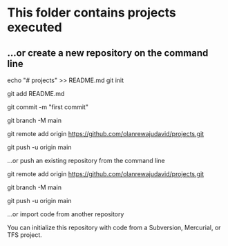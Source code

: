 # This folder contains projects executed

## …or create a new repository on the command line
echo "# projects" >> README.md
git init

git add README.md

git commit -m "first commit"

git branch -M main

git remote add origin https://github.com/olanrewajudavid/projects.git

git push -u origin main

…or push an existing repository from the command line

git remote add origin https://github.com/olanrewajudavid/projects.git

git branch -M main

git push -u origin main

…or import code from another repository

You can initialize this repository with code from a Subversion, Mercurial, or TFS project.

